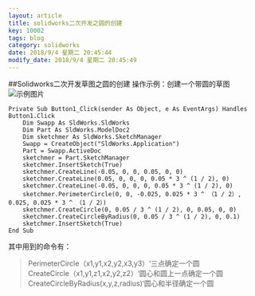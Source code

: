 ```yaml
---
layout: article
title: solidworks二次开发之圆的创建
key: 10002
tags: blog
category: solidworks
date: 2018/9/4 星期二 20:45:44  
modify_date: 2018/9/4 星期二 20:45:49 
---
```

##Solidworks二次开发草图之圆的创建
操作示例：创建一个带圆的草图
![示例图片](http://http://pefhlapw5.bkt.clouddn.com/createcricle.PNG)

    Private Sub Button1_Click(sender As Object, e As EventArgs) Handles Button1.Click
        Dim Swapp As SldWorks.SldWorks
        Dim Part As SldWorks.ModelDoc2
        Dim sketchmer As SldWorks.SketchManager
        Swapp = CreateObject("SldWorks.Application")
        Part = Swapp.ActiveDoc
        sketchmer = Part.SketchManager
        sketchmer.InsertSketch(True)
        sketchmer.CreateLine(-0.05, 0, 0, 0.05, 0, 0)
        sketchmer.CreateLine(0.05, 0, 0, 0, 0.05 * 3 ^ (1 / 2), 0)
        sketchmer.CreateLine(-0.05, 0, 0, 0, 0.05 * 3 ^ (1 / 2), 0)
        sketchmer.PerimeterCircle(0, 0, -0.025, 0.025 * 3 ^ （1 / 2）, 0.025, 0.025 * 3 ^ （1 / 2）)
        sketchmer.CreateCircle(0, 0.05 / 3 ^ (1 / 2), 0, 0.05, 0, 0)
        sketchmer.CreateCircleByRadius(0, 0.05 / 3 ^ (1 / 2), 0, 0.1)
        sketchmer.InsertSketch(True)
    End Sub
其中用到的命令有：

> PerimeterCircle（x1,y1,x2,y2,x3,y3）‘三点确定一个圆  
> CreateCircle（x1,y1,z1,x2,y2,z2）‘圆心和圆上一点确定一个圆
> CreateCircleByRadius(x,y,z,radius)‘圆心和半径确定一个圆

 